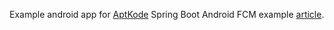 Example android app for [AptKode](https://aptkode.com) Spring Boot Android FCM example [article](https://aptkode.com/spring-boot-android-fcm-example/).